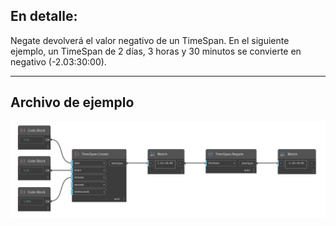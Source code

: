 ## En detalle:
Negate devolverá el valor negativo de un TimeSpan. En el siguiente ejemplo, un TimeSpan de 2 días, 3 horas y 30 minutos se convierte en negativo (-2.03:30:00).
___
## Archivo de ejemplo

![Negate](./DSCore.TimeSpan.Negate_img.jpg)

